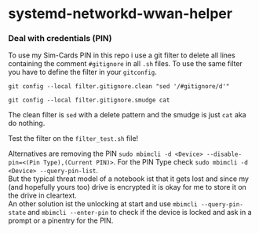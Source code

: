 # systemd-networkd-wwan-helper

### Deal with credentials (PIN)
To use my Sim-Cards PIN in this repo i use a git filter to delete all lines containing the comment `#gitignore` in all `.sh` files.
To use the same filter you have to define the filter in your `gitconfig`.
```
git config --local filter.gitignore.clean "sed '/#gitignore/d'"
```
```
git config --local filter.gitignore.smudge cat
```
The clean filter is `sed` with a delete pattern and the smudge is just `cat` aka do nothing.  

Test the filter on the `filter_test.sh` file!

Alternatives are removing the PIN `sudo mbimcli -d <Device> --disable-pin=<(Pin Type),(Current PIN)>`.
For the PIN Type check `sudo mbimcli -d <Device> --query-pin-list`.\
But the typical threat model of a notebook ist that it gets lost and since my (and hopefully yours too) drive is encrypted it is okay for me to store it on the drive in cleartext.\
An other solution ist the unlocking at start and use `mbimcli --query-pin-state` and `mbimcli --enter-pin` to check if the device is locked and ask in a prompt or a pinentry for the PIN.

